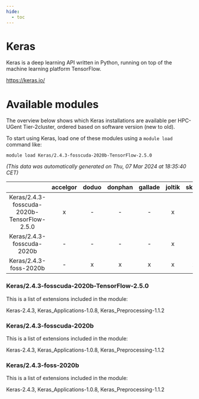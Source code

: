 ```yaml
---
hide:
  - toc
---
```


Keras
=====


Keras is a deep learning API written in Python, running on top of the machine learning platform TensorFlow.

https://keras.io/
# Available modules


The overview below shows which Keras installations are available per HPC-UGent Tier-2cluster, ordered based on software version (new to old).

To start using Keras, load one of these modules using a `module load` command like:

```shell
module load Keras/2.4.3-fosscuda-2020b-TensorFlow-2.5.0
```

*(This data was automatically generated on Thu, 07 Mar 2024 at 18:35:40 CET)*  

| |accelgor|doduo|donphan|gallade|joltik|skitty|
| :---: | :---: | :---: | :---: | :---: | :---: | :---: |
|Keras/2.4.3-fosscuda-2020b-TensorFlow-2.5.0|x|-|-|-|x|-|
|Keras/2.4.3-fosscuda-2020b|-|-|-|-|x|-|
|Keras/2.4.3-foss-2020b|-|x|x|x|x|x|


### Keras/2.4.3-fosscuda-2020b-TensorFlow-2.5.0

This is a list of extensions included in the module:

Keras-2.4.3, Keras_Applications-1.0.8, Keras_Preprocessing-1.1.2

### Keras/2.4.3-fosscuda-2020b

This is a list of extensions included in the module:

Keras-2.4.3, Keras_Applications-1.0.8, Keras_Preprocessing-1.1.2

### Keras/2.4.3-foss-2020b

This is a list of extensions included in the module:

Keras-2.4.3, Keras_Applications-1.0.8, Keras_Preprocessing-1.1.2